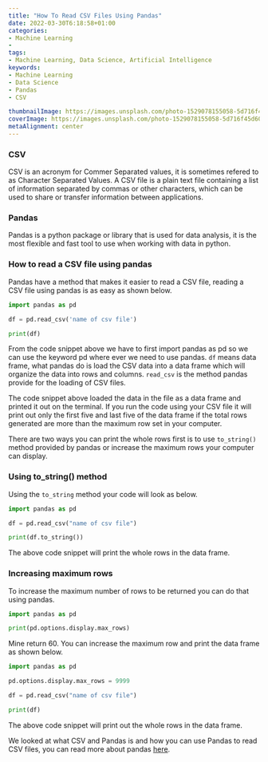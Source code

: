 ```yaml
---
title: "How To Read CSV Files Using Pandas"
date: 2022-03-30T6:18:58+01:00
categories:
- Machine Learning
- 
tags:
- Machine Learning, Data Science, Artificial Intelligence
keywords: 
- Machine Learning
- Data Science
- Pandas
- CSV

thumbnailImage: https://images.unsplash.com/photo-1529078155058-5d716f45d604?ixlib=rb-1.2.1&ixid=MnwxMjA3fDB8MHxwaG90by1wYWdlfHx8fGVufDB8fHx8&auto=format&fit=crop&w=869&q=80
coverImage: https://images.unsplash.com/photo-1529078155058-5d716f45d604?ixlib=rb-1.2.1&ixid=MnwxMjA3fDB8MHxwaG90by1wYWdlfHx8fGVufDB8fHx8&auto=format&fit=crop&w=869&q=80
metaAlignment: center
---
```



### CSV
CSV is an acronym for Commer Separated values, it is sometimes refered to as Character Separated Values. A CSV file is a plain text file containing a list of information separated by commas or other characters, which can be used to share or transfer information between applications.

### Pandas
Pandas is a python package or library that is used for data analysis, it is the most flexible and fast tool to use when working with data in python.

### How to read a CSV file using pandas
Pandas have a method that makes it easier to read a CSV file, reading a CSV file using pandas is as easy as shown below.
```python
import pandas as pd

df = pd.read_csv('name of csv file')

print(df)
```
From the code snippet above we have to first import pandas as pd so we can use the keyword pd where ever we need to use pandas. `df` means data frame,  what pandas do is load the CSV data into a data frame which will organize the data into rows and columns. `read_csv` is the method pandas provide for the loading of CSV files. 

The code snippet above loaded the data in the file as a data frame and printed it out on the terminal. If you run the code using your CSV file it will print out only the first five and last five of the data frame if the total rows generated are more than the maximum row set in your computer.

There are two ways you can print the whole rows first is to use `to_string()` method provided by pandas or increase the maximum rows your computer can display.

### Using to_string() method
Using the `to_string` method your code will look as below.
```python
import pandas as pd 

df = pd.read_csv("name of csv file")

print(df.to_string())
```
The above code snippet will print the whole rows in the data frame.

### Increasing maximum rows
To increase the maximum number of rows to be returned you can do that using pandas.
```python
import pandas as pd

print(pd.options.display.max_rows)
```
Mine return 60. You can increase the maximum row and print the data frame as shown below.
```python
import pandas as pd

pd.options.display.max_rows = 9999

df = pd.read_csv("name of csv file")

print(df)
```
The above code snippet will print out the whole rows in the data frame.

We looked at what CSV and Pandas is and how you can use Pandas to read CSV files, you can read more about pandas [here](https://pandas.pydata.org/).